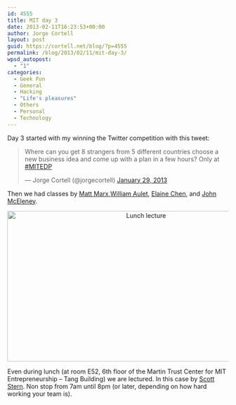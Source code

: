 ```yaml
---
id: 4555
title: MIT day 3
date: 2013-02-11T16:23:53+00:00
author: Jorge Cortell
layout: post
guid: https://cortell.net/blog/?p=4555
permalink: /blog/2013/02/11/mit-day-3/
wpsd_autopost:
  - "1"
categories:
  - Geek Fun
  - General
  - Hacking
  - "Life's pleasures"
  - Others
  - Personal
  - Technology
---
```

Day 3 started with my winning the Twitter competition with this tweet:

<blockquote class="twitter-tweet">
  <p>
    Where can you get 8 strangers from 5 different countries choose a new business idea and come up with a plan in a few hours? Only at <a href="https://twitter.com/search/%23MITEDP">#MITEDP</a>
  </p>
  
  <p>
    — Jorge Cortell (@jorgecortell) <a href="https://twitter.com/jorgecortell/status/296055089267879936">January 29, 2013</a>
  </p>
</blockquote>

Then we had classes by [Matt Marx](https://executive.mit.edu/faculty/profile/197-matt-marx),[William Aulet](https://executive.mit.edu/faculty/profile/58-william-aulet), [Elaine Chen](https://executive.mit.edu/faculty/profile/287-elaine-chen), and [John McEleney](https://executive.mit.edu/faculty/profile/201-john-mceleney).

<p style="text-align: center">
  <img class="aligncenter" alt="Lunch lecture" src="https://lh5.googleusercontent.com/-asJBTjUDjDY/UQoEkGVpNFI/AAAAAAAAI-c/btV25hfsFIQ/s1026/IMG_1266.JPG" width="616" height="344" />
</p>

Even during lunch (at room E52, 6th floor of the Martin Trust Center for MIT Entrepreneurship – Tang Building) we are lectured. In this case by [Scott Stern](https://executive.mit.edu/faculty/profile/194-scott-stern). Non stop from 7am until 8pm (or later, depending on how hard working your team is).